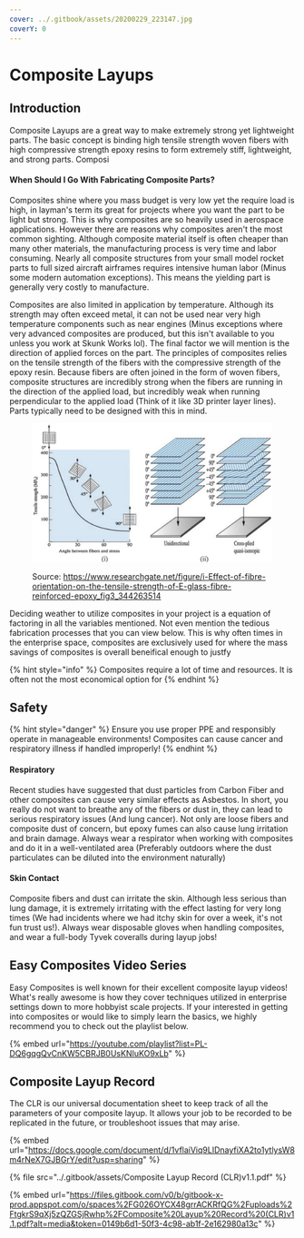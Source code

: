 ```yaml
---
cover: ../.gitbook/assets/20200229_223147.jpg
coverY: 0
---
```


# Composite Layups

## Introduction

Composite Layups are a great way to make extremely strong yet lightweight parts. The basic concept is binding high tensile strength woven fibers with high compressive strength epoxy resins to form extremely stiff, lightweight, and strong parts. Composi

#### When Should I Go With Fabricating Composite Parts?

Composites shine where you mass budget is very low yet the require load is high, in layman's term its great for projects where you want the part to be light but strong. This is why composites are so heavily used in aerospace applications. However there are reasons why composites aren't the most common sighting. Although composite material itself is often cheaper than many other materials, the manufacturing process is very time and labor consuming. Nearly all composite structures from your small model rocket parts to full sized aircraft airframes requires intensive human labor (Minus some modern automation exceptions). This means the yielding part is generally very costly to manufacture.&#x20;

Composites are also limited in application by temperature. Although its strength may often exceed metal, it can not be used near very high temperature components such as near engines (Minus exceptions where very advanced composites are produced, but this isn't available to you unless you work at Skunk Works lol). The final factor we will mention is the direction of applied forces on the part. The principles of composites relies on the tensile strength of the fibers with the compressive strength of the epoxy resin. Because fibers are often joined in the form of woven fibers, composite structures are incredibly strong when the fibers are running in the direction of the applied load, but incredibly weak when running perpendicular to the applied load (Think of it like 3D printer layer lines). Parts typically need to be designed with this in mind.

<figure><img src="../.gitbook/assets/image_2022-11-16_170138419 (1).png" alt=""><figcaption><p>Source: <a href="https://www.researchgate.net/figure/i-Effect-of-fibre-orientation-on-the-tensile-strength-of-E-glass-fibre-reinforced-epoxy_fig3_344263514">https://www.researchgate.net/figure/i-Effect-of-fibre-orientation-on-the-tensile-strength-of-E-glass-fibre-reinforced-epoxy_fig3_344263514</a></p></figcaption></figure>

Deciding weather to utilize composites in your project is a equation of factoring in all the variables mentioned. Not even mention the tedious fabrication processes that you can view below. This is why often times in the enterprise space, composites are exclusively used for where the mass savings of composites is overall beneifical enough to justfy&#x20;



{% hint style="info" %}
Composites require a lot of time and resources. It is often not the most economical option for&#x20;
{% endhint %}



## Safety

{% hint style="danger" %}
Ensure you use proper PPE and responsibly operate in manageable environments! Composites can cause cancer and respiratory illness if handled improperly!
{% endhint %}

#### Respiratory

&#x20;Recent studies have suggested that dust particles from Carbon Fiber and other composites can cause very similar effects as Asbestos. In short, you really do not want to breathe any of the fibers or dust in, they can lead to serious respiratory issues (And lung cancer). Not only are loose fibers and composite dust of concern, but epoxy fumes can also cause lung irritation and brain damage. Always wear a respirator when working with composites and do it in a well-ventilated area (Preferably outdoors where the dust particulates can be diluted into the environment naturally)

#### Skin Contact

Composite fibers and dust can irritate the skin. Although less serious than lung damage, it is extremely irritating with the effect lasting for very long times (We had incidents where we had itchy skin for over a week, it's not fun trust us!). Always wear disposable gloves when handling composites, and wear a full-body Tyvek coveralls during layup jobs!

## Easy Composites Video Series

Easy Composites is well known for their excellent composite layup videos! What's really awesome is how they cover techniques utilized in enterprise settings down to more hobbyist scale projects. If your interested in getting into composites or would like to simply learn the basics, we highly recommend you to check out the playlist below.&#x20;

{% embed url="https://youtube.com/playlist?list=PL-DQ6gqgQvCnKW5CBRJB0UsKNIuKO9xLb" %}

## Composite Layup Record

The CLR is our universal documentation sheet to keep track of all the parameters of your composite layup. It allows your job to be recorded to be replicated in the future, or troubleshoot issues that may arise.&#x20;

{% embed url="https://docs.google.com/document/d/1vflaiViq9LIDnayfiXA2to1ytlysW8m4rNeX7GJBGrY/edit?usp=sharing" %}

{% file src="../.gitbook/assets/Composite Layup Record (CLR)v1.1.pdf" %}

{% embed url="https://files.gitbook.com/v0/b/gitbook-x-prod.appspot.com/o/spaces%2FG026OYCX48grrACKRfQG%2Fuploads%2FtgkrS9qXj5zQZGSjRwhp%2FComposite%20Layup%20Record%20(CLR)v1.1.pdf?alt=media&token=0149b6d1-50f3-4c98-ab1f-2e162980a13c" %}
